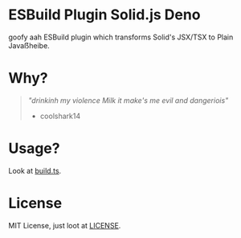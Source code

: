 # ESBuild Plugin Solid.js Deno
goofy aah ESBuild plugin which transforms Solid's JSX/TSX to Plain Javaẞheibe.

# Why?
> *"drinkinh my violence Milk it make's me evil and dangeriois"*
>
> - coolshark14

# Usage?
Look at [build.ts](./test/build.ts).

# License
MIT License, just loot at [LICENSE](./LICENSE).